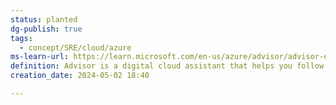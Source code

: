 ```yaml
---
status: planted
dg-publish: true
tags:
  - concept/SRE/cloud/azure
ms-learn-url: https://learn.microsoft.com/en-us/azure/advisor/advisor-overview
definition: Advisor is a digital cloud assistant that helps you follow best practices to optimize your Azure deployments.
creation_date: 2024-05-02 18:40

---
```

